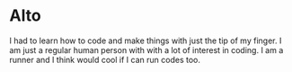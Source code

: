 # Alto
I had to learn how to code and make things with just the tip of my finger. I am just a regular human person with with a lot of interest in coding.
I am a runner and  I think would cool if I can run codes too.
